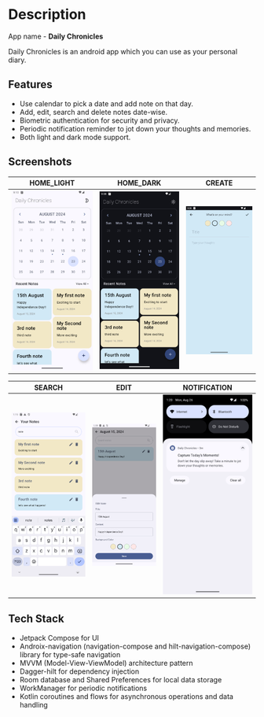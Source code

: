 
# Description

App name - **Daily Chronicles**

Daily Chronicles is an android app which you can use as your personal diary.


## Features

- Use calendar to pick a date and add note on that day.
- Add, edit, search and delete notes date-wise.
- Biometric authentication for security and privacy.
- Periodic notification reminder to jot down your thoughts and memories.
- Both light and dark mode support.


## Screenshots

| HOME_LIGHT                | HOME_DARK                | CREATE |
 ---------------------------|--------------------------|------------|
| ![](Images/HomeLight.png) | ![](Images/HomeDark.png) |  ![](Images/Create.png)

| SEARCH                 | EDIT                 | NOTIFICATION
 ------------------------|----------------------|-------------|
| ![](Images/Search.png) | ![](Images/Edit.png) | ![](Images/Notification.png)


## Tech Stack

- Jetpack Compose for UI
- Androix-navigation (navigation-compose and hilt-navigation-compose) library for type-safe navigation
- MVVM (Model-View-ViewModel) architecture pattern
- Dagger-hilt for dependency injection
- Room database and Shared Preferences for local data storage
- WorkManager for periodic notifications
- Kotlin coroutines and flows for asynchronous operations and data handling


